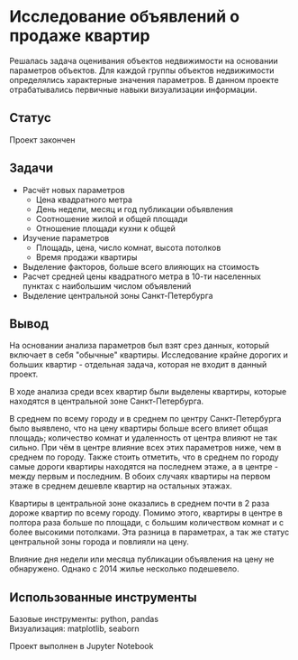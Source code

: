 # Исследование объявлений о продаже квартир  
Решалась задача оценивания объектов недвижимости на основании параметров объектов. Для каждой группы объектов недвижимости определялись характерные значения параметров. В данном проекте отрабатывались первичные навыки визуализации информации.  

## Статус
Проект закончен

## Задачи  
- Расчёт новых параметров
  - Цена квадратного метра
  - День недели, месяц и год публикации объявления
  - Соотношение жилой и общей площади
  - Отношение площади кухни к общей
- Изучение параметров
  - Площадь, цена, число комнат, высота потолков
  - Время продажи квартиры
- Выделение факторов, больше всего влияющих на стоимость
- Расчет средней цены квадратного метра в 10-ти населенных пунктах с наибольшим числом объявлений
- Выделение центральной зоны Санкт-Петербурга  

## Вывод
На основании анализа параметров был взят срез данных, который включает в себя "обычные" квартиры. Исследование крайне дорогих и больших квартир - отдельная задача, которая не входит в данный проект.  

В ходе анализа среди всех квартир были выделены квартиры, которые находятся в центральной зоне Санкт-Петербурга.  

В среднем по всему городу и в среднем по центру Санкт-Петербурга было выявлено, что на цену квартиры больше всего влияет общая площадь; количество комнат и удаленность от центра влияют не так сильно. При чём в центре влияние всех этих параметров ниже, чем в среднем по городу. Также стоить отметить, что в среднем по городу самые дороги квартиры находятся на последнем этаже, а в центре - между первым и последним. В обоих случаях квартиры на первом этаже в среднем дешевле квартир на остальных этажах.  

Квартиры в центральной зоне оказались в среднем почти в 2 раза дороже квартир по всему городу. Помимо этого, квартиры в центре в полтора раза больше по площади, с большим количеством комнат и с более высокими потолками. Эта разница в параметрах, а так же статус центральной зоны города и повлияли на цену.  

Влияние дня недели или месяца публикации объявления на цену не обнаружено. Однако с 2014 жилье несколько подешевело.

## Использованные инструменты
Базовые инструменты: python, pandas  
Визуализация: matplotlib, seaborn  

Проект выполнен в Jupyter Notebook

